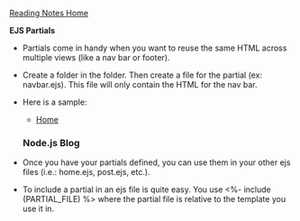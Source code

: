 [Reading Notes Home](https://d-d-wolfe.github.io/reading-notes/)

**EJS Partials**

- Partials come in handy when you want to reuse the same HTML across multiple views (like a nav bar or footer).

- Create a <partials> folder in the <views> folder. Then create a file for the partial (ex: navbar.ejs). This file will only contain the HTML for the nav bar.

- Here is a sample:  <!-- views/partials/navbar.ejs -->
    <div class="header clearfix">
        <nav>
            <ul class="nav nav-pills pull-right">
                <li role="presentation"><a href="/">Home</a></li>
            </ul>
            <h3 class="text-muted">Node.js Blog</h3>
        </nav>
    </div>

- Once you have your partials defined, you can use them in your other ejs files (i.e.: home.ejs, post.ejs, etc.).

- To include a partial in an ejs file is quite easy. You use <%- include (PARTIAL_FILE) %> where the partial file is relative to the template you use it in.